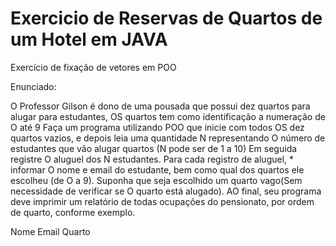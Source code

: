 # Exercicio de Reservas de Quartos de um Hotel em JAVA
 Exercício de fixação de vetores em POO
 
 Enunciado:

 O Professor Gilson é dono de uma pousada que possui dez quartos para alugar para estudantes, OS quartos
tem como identificação a numeração de O até 9
Faça um programa utilizando POO que inicie com todos OS dez quartos vazios, e depois leia uma quantidade N
representando O número de estudantes que vão alugar quartos (N pode ser de 1 a 10) Em seguida registre O
aluguel dos N estudantes. Para cada registro de aluguel, * informar O nome e email do estudante, bem como
qual dos quartos ele escolheu (de O a 9). Suponha que seja escolhido um quarto vago(Sem necessidade de
verificar se O quarto está alugado). AO final, seu programa deve imprimir um relatório de todas ocupações do
pensionato, por ordem de quarto, conforme exemplo.

Nome
Email
Quarto